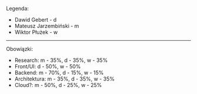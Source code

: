 
Legenda: 
- Dawid Gebert - d
- Mateusz Jarzembiński - m
- Wiktor Płużek - w

<hr>

Obowiązki: 

- Research: m - 35%, d - 35%, w - 35%
- Front/UI: d - 50%, w - 50%
- Backend: m - 70%, d - 15%, w - 15%
- Architektura: m - 35%, d - 35%, w - 35%
- Cloud?: m - 50%, d - 25%, w - 25%






